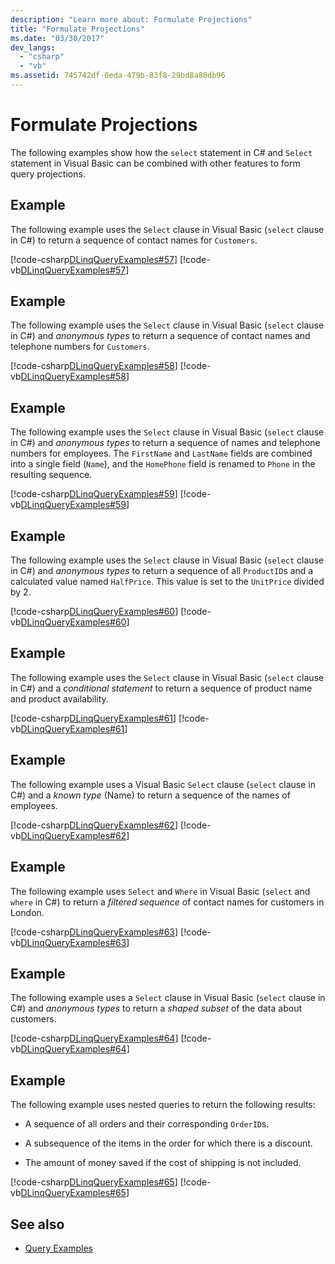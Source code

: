 ```yaml
---
description: "Learn more about: Formulate Projections"
title: "Formulate Projections"
ms.date: "03/30/2017"
dev_langs: 
  - "csharp"
  - "vb"
ms.assetid: 745742df-0eda-479b-83f8-29bd8a80db96
---
```

# Formulate Projections

The following examples show how the `select` statement in C# and `Select` statement in Visual Basic can be combined with other features to form query projections.  
  
## Example  

 The following example uses the `Select` clause in Visual Basic (`select` clause in C#) to return a sequence of contact names for `Customers`.  
  
 [!code-csharp[DLinqQueryExamples#57](../../../../../../samples/snippets/csharp/VS_Snippets_Data/DLinqQueryExamples/cs/Program.cs#57)]
 [!code-vb[DLinqQueryExamples#57](../../../../../../samples/snippets/visualbasic/VS_Snippets_Data/DLinqQueryExamples/vb/Module1.vb#57)]  
  
## Example  

 The following example uses the `Select` clause in Visual Basic (`select` clause in C#) and *anonymous types* to return a sequence of contact names and telephone numbers for `Customers`.  
  
 [!code-csharp[DLinqQueryExamples#58](../../../../../../samples/snippets/csharp/VS_Snippets_Data/DLinqQueryExamples/cs/Program.cs#58)]
 [!code-vb[DLinqQueryExamples#58](../../../../../../samples/snippets/visualbasic/VS_Snippets_Data/DLinqQueryExamples/vb/Module1.vb#58)]  
  
## Example  

 The following example uses the `Select` clause in Visual Basic (`select` clause in C#) and *anonymous types* to return a sequence of names and telephone numbers for employees. The `FirstName` and `LastName` fields are combined into a single field (`Name`), and the `HomePhone` field is renamed to `Phone` in the resulting sequence.  
  
 [!code-csharp[DLinqQueryExamples#59](../../../../../../samples/snippets/csharp/VS_Snippets_Data/DLinqQueryExamples/cs/Program.cs#59)]
 [!code-vb[DLinqQueryExamples#59](../../../../../../samples/snippets/visualbasic/VS_Snippets_Data/DLinqQueryExamples/vb/Module1.vb#59)]  
  
## Example  

 The following example uses the `Select` clause in Visual Basic (`select` clause in C#) and *anonymous types* to return a sequence of all `ProductID`s and a calculated value named `HalfPrice`. This value is set to the `UnitPrice` divided by 2.  
  
 [!code-csharp[DLinqQueryExamples#60](../../../../../../samples/snippets/csharp/VS_Snippets_Data/DLinqQueryExamples/cs/Program.cs#60)]
 [!code-vb[DLinqQueryExamples#60](../../../../../../samples/snippets/visualbasic/VS_Snippets_Data/DLinqQueryExamples/vb/Module1.vb#60)]  
  
## Example  

 The following example uses the `Select` clause in Visual Basic (`select` clause in C#) and a *conditional statement* to return a sequence of product name and product availability.  
  
 [!code-csharp[DLinqQueryExamples#61](../../../../../../samples/snippets/csharp/VS_Snippets_Data/DLinqQueryExamples/cs/Program.cs#61)]
 [!code-vb[DLinqQueryExamples#61](../../../../../../samples/snippets/visualbasic/VS_Snippets_Data/DLinqQueryExamples/vb/Module1.vb#61)]  
  
## Example  

 The following example uses a Visual Basic `Select` clause (`select` clause in C#) and a *known type* (Name) to return a sequence of the names of employees.  
  
 [!code-csharp[DLinqQueryExamples#62](../../../../../../samples/snippets/csharp/VS_Snippets_Data/DLinqQueryExamples/cs/Program.cs#62)]
 [!code-vb[DLinqQueryExamples#62](../../../../../../samples/snippets/visualbasic/VS_Snippets_Data/DLinqQueryExamples/vb/Module1.vb#62)]  
  
## Example  

 The following example uses `Select` and `Where` in Visual Basic (`select` and `where` in C#) to return a *filtered sequence* of contact names for customers in London.  
  
 [!code-csharp[DLinqQueryExamples#63](../../../../../../samples/snippets/csharp/VS_Snippets_Data/DLinqQueryExamples/cs/Program.cs#63)]
 [!code-vb[DLinqQueryExamples#63](../../../../../../samples/snippets/visualbasic/VS_Snippets_Data/DLinqQueryExamples/vb/Module1.vb#63)]  
  
## Example  

 The following example uses a `Select` clause in Visual Basic (`select` clause in C#) and *anonymous types* to return a *shaped subset* of the data about customers.  
  
 [!code-csharp[DLinqQueryExamples#64](../../../../../../samples/snippets/csharp/VS_Snippets_Data/DLinqQueryExamples/cs/Program.cs#64)]
 [!code-vb[DLinqQueryExamples#64](../../../../../../samples/snippets/visualbasic/VS_Snippets_Data/DLinqQueryExamples/vb/Module1.vb#64)]  
  
## Example  

 The following example uses nested queries to return the following results:  
  
- A sequence of all orders and their corresponding `OrderID`s.  
  
- A subsequence of the items in the order for which there is a discount.  
  
- The amount of money saved if the cost of shipping is not included.  
  
 [!code-csharp[DLinqQueryExamples#65](../../../../../../samples/snippets/csharp/VS_Snippets_Data/DLinqQueryExamples/cs/Program.cs#65)]
 [!code-vb[DLinqQueryExamples#65](../../../../../../samples/snippets/visualbasic/VS_Snippets_Data/DLinqQueryExamples/vb/Module1.vb#65)]  
  
## See also

- [Query Examples](query-examples.md)
